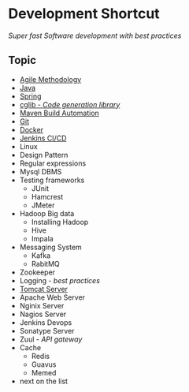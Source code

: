 # Development Shortcut

*Super fast Software development with best practices*

## Topic

- [Agile Methodology](Agile/agile.md)
- [Java](Java/java.md)
- [Spring](Spring/README.md)
- [cglib - *Code generation library*]()
- [Maven Build Automation](Maven/README.md)
- [Git](Git/README.md)
- [Docker](Docker/docker.md)
- [Jenkins CI/CD](Jenkins/jenkins.md)
- Linux
- Design Pattern
- Regular expressions
- Mysql DBMS
- Testing frameworks 
  - JUnit
  - Hamcrest
  - JMeter
- Hadoop Big data 
  - Installing Hadoop
  - Hive
  - Impala
- Messaging System 
  - Kafka  
  - RabitMQ
- Zookeeper
- Logging - *best practices*
- [Tomcat Server](Tomcat/README.md)
- Apache Web Server
- Nginix Server
- Nagios Server
- Jenkins Devops
- Sonatype Server
- Zuul - *API gateway*
- Cache
  - Redis
  - Guavus
  - Memed
- next on the list
